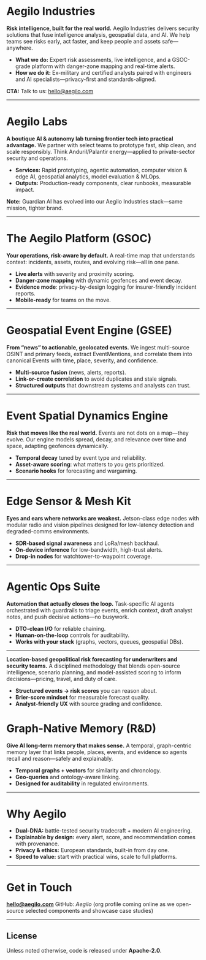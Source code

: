 # Aegilo Industries

**Risk intelligence, built for the real world.**
Aegilo Industries delivers security solutions that fuse intelligence analysis, geospatial data, and AI. We help teams see risks early, act faster, and keep people and assets safe—anywhere.

* **What we do:** Expert risk assessments, live intelligence, and a GSOC-grade platform with danger-zone mapping and real-time alerts.
* **How we do it:** Ex-military and certified analysts paired with engineers and AI specialists—privacy-first and standards-aligned.

**CTA:** Talk to us: [hello@aegilo.com](mailto:hello@aegilo.com)

---

# Aegilo Labs

**A boutique AI & autonomy lab turning frontier tech into practical advantage.**
We partner with select teams to prototype fast, ship clean, and scale responsibly. Think Anduril/Palantir energy—applied to private-sector security and operations.

* **Services:** Rapid prototyping, agentic automation, computer vision & edge AI, geospatial analytics, model evaluation & MLOps.
* **Outputs:** Production-ready components, clear runbooks, measurable impact.

**Note:** Guardian AI has evolved into our Aegilo Industries stack—same mission, tighter brand.

---

# The Aegilo Platform (GSOC)

**Your operations, risk-aware by default.**
A real-time map that understands context: incidents, assets, routes, and evolving risk—all in one pane.

* **Live alerts** with severity and proximity scoring.
* **Danger-zone mapping** with dynamic geofences and event decay.
* **Evidence mode**: privacy-by-design logging for insurer-friendly incident reports.
* **Mobile-ready** for teams on the move.

---

# Geospatial Event Engine (GSEE)

**From “news” to actionable, geolocated events.**
We ingest multi-source OSINT and primary feeds, extract EventMentions, and correlate them into canonical Events with time, place, severity, and confidence.

* **Multi-source fusion** (news, alerts, reports).
* **Link-or-create correlation** to avoid duplicates and stale signals.
* **Structured outputs** that downstream systems and analysts can trust.

---

# Event Spatial Dynamics Engine

**Risk that moves like the real world.**
Events are not dots on a map—they evolve. Our engine models spread, decay, and relevance over time and space, adapting geofences dynamically.

* **Temporal decay** tuned by event type and reliability.
* **Asset-aware scoring**: what matters to you gets prioritized.
* **Scenario hooks** for forecasting and wargaming.

---

# Edge Sensor & Mesh Kit

**Eyes and ears where networks are weakest.**
Jetson-class edge nodes with modular radio and vision pipelines designed for low-latency detection and degraded-comms environments.

* **SDR-based signal awareness** and LoRa/mesh backhaul.
* **On-device inference** for low-bandwidth, high-trust alerts.
* **Drop-in nodes** for watchtower-to-waypoint coverage.

---

# Agentic Ops Suite

**Automation that actually closes the loop.**
Task-specific AI agents orchestrated with guardrails to triage events, enrich context, draft analyst notes, and push decisive actions—no busywork.

* **DTO-clean I/O** for reliable chaining.
* **Human-on-the-loop** controls for auditability.
* **Works with your stack** (graphs, vectors, queues, geospatial DBs).

---

**Location-based geopolitical risk forecasting for underwriters and security teams.**
A disciplined methodology that blends open-source intelligence, scenario planning, and model-assisted scoring to inform decisions—pricing, travel, and duty of care.

* **Structured events → risk scores** you can reason about.
* **Brier-score mindset** for measurable forecast quality.
* **Analyst-friendly UX** with source grading and confidence.



# Graph-Native Memory (R\&D)

**Give AI long-term memory that makes sense.**
A temporal, graph-centric memory layer that links people, places, events, and evidence so agents recall and reason—safely and explainably.

* **Temporal graphs + vectors** for similarity and chronology.
* **Geo-queries** and ontology-aware linking.
* **Designed for auditability** in regulated environments.

---

# Why Aegilo

* **Dual-DNA:** battle-tested security tradecraft + modern AI engineering.
* **Explainable by design:** every alert, score, and recommendation comes with provenance.
* **Privacy & ethics:** European standards, built-in from day one.
* **Speed to value:** start with practical wins, scale to full platforms.

---

# Get in Touch

**[hello@aegilo.com](mailto:hello@aegilo.com)**
GitHub: *Aegilo* (org profile coming online as we open-source selected components and showcase case studies)

---

## License
Unless noted otherwise, code is released under **Apache-2.0**.